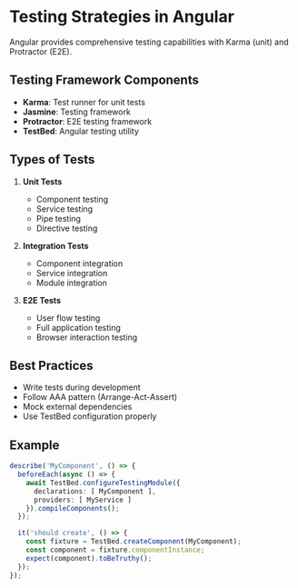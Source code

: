 # Testing Strategies in Angular

Angular provides comprehensive testing capabilities with Karma (unit) and Protractor (E2E).

## Testing Framework Components
- **Karma**: Test runner for unit tests
- **Jasmine**: Testing framework
- **Protractor**: E2E testing framework
- **TestBed**: Angular testing utility

## Types of Tests
1. **Unit Tests**
   - Component testing
   - Service testing
   - Pipe testing
   - Directive testing

2. **Integration Tests**
   - Component integration
   - Service integration
   - Module integration

3. **E2E Tests**
   - User flow testing
   - Full application testing
   - Browser interaction testing

## Best Practices
- Write tests during development
- Follow AAA pattern (Arrange-Act-Assert)
- Mock external dependencies
- Use TestBed configuration properly

## Example
```typescript
describe('MyComponent', () => {
  beforeEach(async () => {
    await TestBed.configureTestingModule({
      declarations: [ MyComponent ],
      providers: [ MyService ]
    }).compileComponents();
  });

  it('should create', () => {
    const fixture = TestBed.createComponent(MyComponent);
    const component = fixture.componentInstance;
    expect(component).toBeTruthy();
  });
});
```